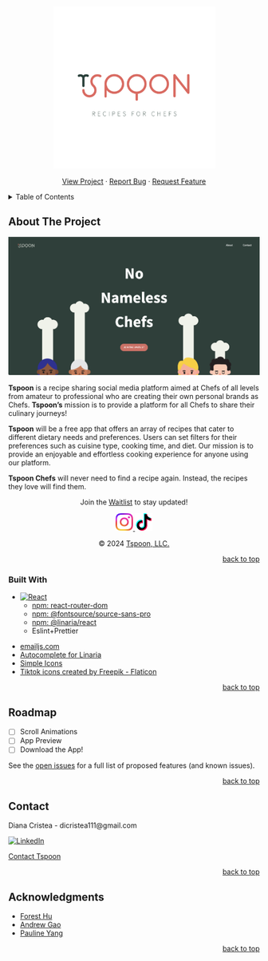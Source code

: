 <a name="readme-top"></a>
<!-- PROJECT SHIELDS -->
<!--
*** I'm using markdown "reference style" links for readability.
*** Reference links are enclosed in brackets [ ] instead of parentheses ( ).
*** See the bottom of this document for the declaration of the reference variables
*** for contributors-url, forks-url, etc. This is an optional, concise syntax you may use.
*** https://www.markdownguide.org/basic-syntax/#reference-style-links
-->
<!-- [![Contributors][contributors-shield]][contributors-url]
[![Issues][issues-shield]][issues-url]
[![MIT License][license-shield]][license-url] -->


<!-- PROJECT LOGO -->
<div align="center">
    <a href="https://tspoonapp.com" target="blank">
        <img src="./src/assets/logo/Full_Logo_Trans_Text.png" alt="Tspoon Logo" width="325" height="325">
    </a>
    <p align="center">
        <a href="https://tspoonapp.com/" target="blank">View Project</a>
        ·
        <a href="https://github.com/dicristea/tspoon-web/issues/new?labels=bug&template=bug-report---.md" target="blank">Report Bug</a>
        ·
        <a href="https://github.com/dicristea/tspoon-web/issues/new?labels=enhancement&template=feature-request---.md" target="blank">Request Feature</a>
    </p>
</div>



<!-- TABLE OF CONTENTS -->
<details>
  <summary>Table of Contents</summary>
  <ol>
    <li>
      <a href="#about-the-project">About The Project</a>
      <ul>
        <li><a href="#built-with">Built With</a></li>
      </ul>
    </li>
    <!-- <li>
      <a href="#getting-started">Getting Started</a>
      <ul>
        <li><a href="#prerequisites">Prerequisites</a></li>
        <li><a href="#installation">Installation</a></li>
      </ul>
    </li> -->
    <!-- <li><a href="#usage">Usage</a></li> -->
    <li><a href="#roadmap">Roadmap</a></li>
    <li><a href="#license">License</a></li>
    <li><a href="#contact">Contact</a></li>
    <li><a href="#acknowledgments">Acknowledgments</a></li>
  </ol>
</details>



<!-- ABOUT THE PROJECT -->
## About The Project

[![Product Name Screen Shot][product-screenshot]](https://tspoonapp.com)

<p align="left">
    <b>Tspoon</b> is a recipe sharing social media platform aimed at Chefs of all levels from amateur to professional who are creating their own personal brands as Chefs. <b>Tspoon’s</b> mission is to provide a platform for all Chefs to share their culinary journeys! 
</p>
<p align='left'>
    <b>Tspoon</b> will be a free app that offers an array of recipes that cater to different dietary needs and preferences. Users can set filters for their preferences such as cuisine type, cooking time, and diet. Our mission is to provide an enjoyable and effortless cooking experience for anyone using our platform. 
</p>
<p align='left'>
    <b>Tspoon Chefs</b> will never need to find a recipe again. Instead, the recipes they love will find them.
</p>

<p align='center'>Join the <a href="https://tspoonapp.com/#waitlist" target="blank">Waitlist</a> to stay updated!</p>
<p align="center">
    <a href="https://www.instagram.com/tspoonapp/" target="blank">
        <img src="./src/assets/social-icons/Instagram/01 Gradient Glyph/Instagram_Glyph_Gradient.png" alt="Tspoon's Instagram" width="35" height="35">
    </a>
    <a href="https://www.tiktok.com/@tspoon.app" target="blank">
        <img src="./src/assets/social-icons/TikTok/tiktok.png" alt="Tspoon's Tiktok" width="35" height="35">
    </a>
</p>
<p align="center">
    © 2024 <a href="https://tspoonapp.com/" target="blank">Tspoon, LLC.</a>
</p>


<p align="right"><a href="#readme-top">back to top</a></p>



### Built With

* [![React][React.js]][React-url]
    - [npm: react-router-dom](https://www.npmjs.com/package/react-router-dom)
    - [npm: @fontsource/source-sans-pro](https://www.npmjs.com/package/@fontsource/source-sans-pro)
    - [npm: @linaria/react](https://www.npmjs.com/package/@linaria/react)
    - Eslint+Prettier


- [emailjs.com](https://www.emailjs.com/)
- [Autocomplete for Linaria](https://marketplace.visualstudio.com/items?itemName=styled-components.vscode-styled-components)
- [Simple Icons](https://simpleicons.org/)
- <a href="https://www.flaticon.com/free-icons/tiktok" title="tiktok icons">Tiktok icons created by Freepik - Flaticon</a>


<p align="right"><a href="#readme-top">back to top</a></p>



<!-- GETTING STARTED -->
<!-- ## Getting Started

This is an example of how you may give instructions on setting up your project locally.
To get a local copy up and running follow these simple example steps.

### Prerequisites

This is an example of how to list things you need to use the software and how to install them.
* npm
  ```sh
  npm install npm@latest -g
  ```

### Installation

1. Get a free API Key at [https://example.com](https://example.com)
2. Clone the repo
   ```sh
   git clone https://github.com/dicristea/tspoon-web.git
   ```
3. Install NPM packages
   ```sh
   npm install
   ```
4. Enter your API in `config.js`
   ```js
   const API_KEY = 'ENTER YOUR API';
   ```

<p align="right"><a href="#readme-top">back to top</a></p>
 -->


<!-- USAGE EXAMPLES -->
<!-- ## Usage

Use this space to show useful examples of how a project can be used. Additional screenshots, code examples and demos work well in this space. You may also link to more resources.

_For more examples, please refer to the [Documentation](https://example.com)_

<p align="right"><a href="#readme-top">back to top</a></p>

 -->

<!-- ROADMAP -->
## Roadmap

- [ ] Scroll Animations
- [ ] App Preview
- [ ] Download the App!

See the [open issues](https://github.com/dicristea/tspoon-web/issues) for a full list of proposed features (and known issues).

<p align="right"><a href="#readme-top">back to top</a></p>




<!-- LICENSE -->
<!-- ## License

Distributed under the MIT License. See `LICENSE.txt` for more information.

<p align="right"><a href="#readme-top">back to top</a></p> -->



<!-- CONTACT -->
## Contact
<p align="left">Diana Cristea - dicristea111@gmail.com</p>

[![LinkedIn][linkedin-shield]][linkedin-url]

[Contact Tspoon](https://tspoonapp.com/contact)

<p align="right"><a href="#readme-top">back to top</a></p>



<!-- ACKNOWLEDGMENTS -->
## Acknowledgments

* [Forest Hu](https://github.com/foresthu2006)
* [Andrew Gao](https://www.linkedin.com/in/andrew-gao/)
* [Pauline Yang](https://www.linkedin.com/in/pauline-hyejin-yang/)

<p align="right"><a href="#readme-top">back to top</a></p>



<!-- MARKDOWN LINKS & IMAGES -->
<!-- https://www.markdownguide.org/basic-syntax/#reference-style-links -->

<!-- [contributors-shield]: https://img.shields.io/github/contributors/dicristea/tspoon-web.svg?style=for-the-badge
[contributors-url]: https://github.com/dicristea/tspoon-web/graphs/contributors
[issues-shield]: https://img.shields.io/github/issues/dicristea/tspoon-web.svg?style=for-the-badge
[issues-url]: https://github.com/dicristea/tspoon-web/issues -->
<!-- [license-shield]: https://img.shields.io/github/license/dicristea/tspoon-web.svg?style=for-the-badge
[license-url]: https://github.com/dicristea/tspoon-web/blob/master/LICENSE.txt -->
[linkedin-shield]: https://img.shields.io/badge/-LinkedIn-black.svg?style=for-the-badge&logo=linkedin&colorB=555
[linkedin-url]: https://linkedin.com/in/dicristea
[product-screenshot]: ./src/assets/Tspoon_Site_Preview.png
[React.js]: https://img.shields.io/badge/React-20232A?style=for-the-badge&logo=react&logoColor=61DAFB
[React-url]: https://reactjs.org/